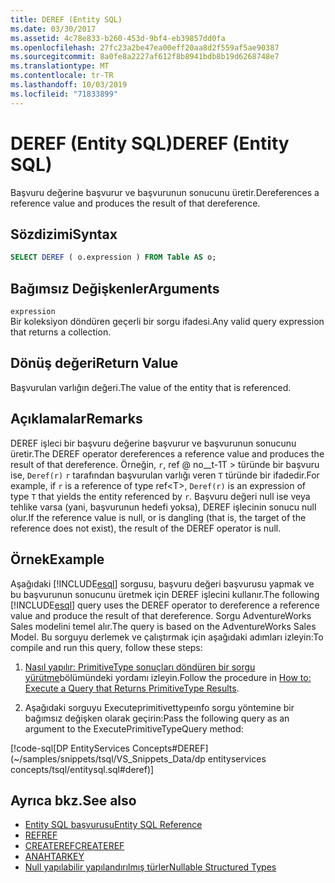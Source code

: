 ```yaml
---
title: DEREF (Entity SQL)
ms.date: 03/30/2017
ms.assetid: 4c78e833-b260-453d-9bf4-eb39857dd0fa
ms.openlocfilehash: 27fc23a2be47ea00eff20aa8d2f559af5ae90387
ms.sourcegitcommit: 8a0fe8a2227af612f8b8941bdb8b19d6268748e7
ms.translationtype: MT
ms.contentlocale: tr-TR
ms.lasthandoff: 10/03/2019
ms.locfileid: "71833899"
---
```

# <a name="deref-entity-sql"></a><span data-ttu-id="c1994-102">DEREF (Entity SQL)</span><span class="sxs-lookup"><span data-stu-id="c1994-102">DEREF (Entity SQL)</span></span>
<span data-ttu-id="c1994-103">Başvuru değerine başvurur ve başvurunun sonucunu üretir.</span><span class="sxs-lookup"><span data-stu-id="c1994-103">Dereferences a reference value and produces the result of that dereference.</span></span>  
  
## <a name="syntax"></a><span data-ttu-id="c1994-104">Sözdizimi</span><span class="sxs-lookup"><span data-stu-id="c1994-104">Syntax</span></span>  
  
```sql  
SELECT DEREF ( o.expression ) FROM Table AS o;
```  
  
## <a name="arguments"></a><span data-ttu-id="c1994-105">Bağımsız Değişkenler</span><span class="sxs-lookup"><span data-stu-id="c1994-105">Arguments</span></span>  
 `expression`  
 <span data-ttu-id="c1994-106">Bir koleksiyon döndüren geçerli bir sorgu ifadesi.</span><span class="sxs-lookup"><span data-stu-id="c1994-106">Any valid query expression that returns a collection.</span></span>  
  
## <a name="return-value"></a><span data-ttu-id="c1994-107">Dönüş değeri</span><span class="sxs-lookup"><span data-stu-id="c1994-107">Return Value</span></span>  
 <span data-ttu-id="c1994-108">Başvurulan varlığın değeri.</span><span class="sxs-lookup"><span data-stu-id="c1994-108">The value of the entity that is referenced.</span></span>  
  
## <a name="remarks"></a><span data-ttu-id="c1994-109">Açıklamalar</span><span class="sxs-lookup"><span data-stu-id="c1994-109">Remarks</span></span>  
 <span data-ttu-id="c1994-110">DEREF işleci bir başvuru değerine başvurur ve başvurunun sonucunu üretir.</span><span class="sxs-lookup"><span data-stu-id="c1994-110">The DEREF operator dereferences a reference value and produces the result of that dereference.</span></span> <span data-ttu-id="c1994-111">Örneğin, `r`, ref @ no__t-1T > türünde bir başvuru ise, `Deref(r)` `r` tarafından başvurulan varlığı veren `T` türünde bir ifadedir.</span><span class="sxs-lookup"><span data-stu-id="c1994-111">For example, if `r` is a reference of type ref\<T>, `Deref(r)` is an expression of type `T` that yields the entity referenced by `r`.</span></span> <span data-ttu-id="c1994-112">Başvuru değeri null ise veya tehlike varsa (yani, başvurunun hedefi yoksa), DEREF işlecinin sonucu null olur.</span><span class="sxs-lookup"><span data-stu-id="c1994-112">If the reference value is null, or is dangling (that is, the target of the reference does not exist), the result of the DEREF operator is null.</span></span>  
  
## <a name="example"></a><span data-ttu-id="c1994-113">Örnek</span><span class="sxs-lookup"><span data-stu-id="c1994-113">Example</span></span>  
 <span data-ttu-id="c1994-114">Aşağıdaki [!INCLUDE[esql](../../../../../../includes/esql-md.md)] sorgusu, başvuru değeri başvurusu yapmak ve bu başvurunun sonucunu üretmek için DEREF işlecini kullanır.</span><span class="sxs-lookup"><span data-stu-id="c1994-114">The following [!INCLUDE[esql](../../../../../../includes/esql-md.md)] query uses the DEREF operator to dereference a reference value and produce the result of that dereference.</span></span> <span data-ttu-id="c1994-115">Sorgu AdventureWorks Sales modelini temel alır.</span><span class="sxs-lookup"><span data-stu-id="c1994-115">The query is based on the AdventureWorks Sales Model.</span></span> <span data-ttu-id="c1994-116">Bu sorguyu derlemek ve çalıştırmak için aşağıdaki adımları izleyin:</span><span class="sxs-lookup"><span data-stu-id="c1994-116">To compile and run this query, follow these steps:</span></span>  
  
1. <span data-ttu-id="c1994-117">[Nasıl yapılır: PrimitiveType sonuçları döndüren bir sorgu yürütme](../how-to-execute-a-query-that-returns-primitivetype-results.md)bölümündeki yordamı izleyin.</span><span class="sxs-lookup"><span data-stu-id="c1994-117">Follow the procedure in [How to: Execute a Query that Returns PrimitiveType Results](../how-to-execute-a-query-that-returns-primitivetype-results.md).</span></span>  
  
2. <span data-ttu-id="c1994-118">Aşağıdaki sorguyu Executeprimitivettypeınfo sorgu yöntemine bir bağımsız değişken olarak geçirin:</span><span class="sxs-lookup"><span data-stu-id="c1994-118">Pass the following query as an argument to the ExecutePrimitiveTypeQuery method:</span></span>  
  
 [!code-sql[DP EntityServices Concepts#DEREF](~/samples/snippets/tsql/VS_Snippets_Data/dp entityservices concepts/tsql/entitysql.sql#deref)]  
  
## <a name="see-also"></a><span data-ttu-id="c1994-119">Ayrıca bkz.</span><span class="sxs-lookup"><span data-stu-id="c1994-119">See also</span></span>

- [<span data-ttu-id="c1994-120">Entity SQL başvurusu</span><span class="sxs-lookup"><span data-stu-id="c1994-120">Entity SQL Reference</span></span>](entity-sql-reference.md)
- [<span data-ttu-id="c1994-121">REF</span><span class="sxs-lookup"><span data-stu-id="c1994-121">REF</span></span>](ref-entity-sql.md)
- [<span data-ttu-id="c1994-122">CREATEREF</span><span class="sxs-lookup"><span data-stu-id="c1994-122">CREATEREF</span></span>](createref-entity-sql.md)
- [<span data-ttu-id="c1994-123">ANAHTAR</span><span class="sxs-lookup"><span data-stu-id="c1994-123">KEY</span></span>](key-entity-sql.md)
- [<span data-ttu-id="c1994-124">Null yapılabilir yapılandırılmış türler</span><span class="sxs-lookup"><span data-stu-id="c1994-124">Nullable Structured Types</span></span>](nullable-structured-types-entity-sql.md)
